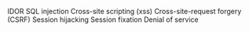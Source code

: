 
IDOR
SQL injection
Cross-site scripting (xss)
Cross-site-request forgery (CSRF)
Session hijacking
Session fixation
Denial of service